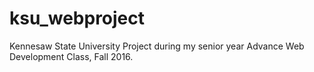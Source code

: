 # ksu_webproject
Kennesaw State University Project during my senior year Advance Web Development Class, Fall 2016. 
